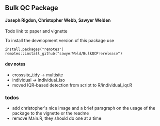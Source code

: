 ## Bulk QC Package

#### Joseph Rigdon, Christopher Webb, Sawyer Welden


Todo link to paper and vignette

To install the development version of this package use 

```
install.packages("remotes")
remotes::install_github("sawyerWeld/BulkQCPrerelease")
```

#### dev notes
- crosssite_tidy -> multisite
- individual -> individual_iso
- moved IQR-based detection from script to R/individual_iqr.R

### todos
- add christopher's nice image and a brief paragraph on the usage of the package to the vignette or the readme
- remove Main.R, they should do one at a time
